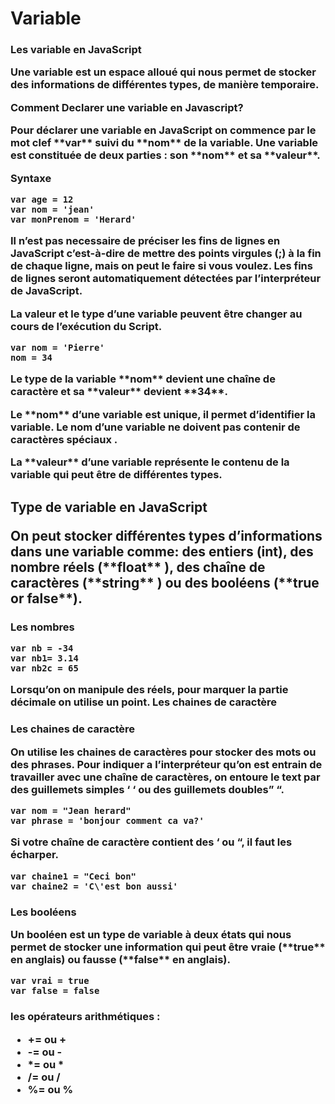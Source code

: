 
<h1>Variable

<h3> Les variable en JavaScript

<p> Une variable est un espace alloué qui nous permet de stocker des informations de différentes types, de manière temporaire.

<p> Comment Declarer une variable en Javascript?

<p> Pour déclarer une variable en JavaScript on commence par le mot clef **var** suivi du **nom** de la variable. Une variable est constituée de deux parties : son **nom** et sa **valeur**.

**Syntaxe**
	
    var age = 12
    var nom = 'jean'
    var monPrenom = 'Herard'

<p> Il n’est pas necessaire de préciser les fins de lignes en JavaScript c’est-à-dire de mettre des points virgules (;) à la fin de chaque ligne, mais on peut le faire si vous voulez. Les fins de lignes seront automatiquement détectées par l’interpréteur de JavaScript.

<p> La valeur et le type d’une variable peuvent être changer au cours de l’exécution du Script.
	
    var nom = 'Pierre'
    nom = 34

<p> Le type de la variable **nom** devient une chaîne de caractère et sa **valeur** devient **34**.

<p> Le **nom** d’une variable est unique, il permet d’identifier la variable. Le nom d’une variable ne doivent pas contenir de caractères spéciaux .
<p> La **valeur** d’une variable représente le contenu de la variable qui peut être de différentes types.

<h2> Type de variable en JavaScript

<p> On peut stocker différentes types d’informations dans une variable comme: des entiers (int), des nombre réels (**float** ), des chaîne de caractères (**string** ) ou des booléens (**true or false**).

<h3> Les nombres
	
    var nb = -34
    var nb1= 3.14
    var nb2c = 65

<p> Lorsqu’on on manipule des réels, pour marquer la partie décimale on utilise un point.
Les chaines de caractère

<h3> Les chaines de caractère

<p> On utilise les chaines de caractères pour stocker des mots ou des phrases. Pour indiquer a l’interpréteur qu’on est entrain de travailler avec une chaîne de caractères, on entoure le text par des guillemets simples ‘ ‘ ou des guillemets doubles” “.

	
    var nom = "Jean herard"
    var phrase = 'bonjour comment ca va?'

<p> Si votre chaîne de caractère contient des ‘ ou “, il faut les écharper.
	
    var chaine1 = "Ceci bon"
    var chaine2 = 'C\'est bon aussi'

<h3> Les booléens

<p >Un booléen est un type de variable à deux états qui nous permet de stocker une information qui peut être vraie (**true** en anglais) ou fausse (**false** en anglais).

    var vrai = true
    var false = false

<h3> les opérateurs arithmétiques :

* += ou +
* -= ou -
* *= ou *
* /= ou /
* %= ou %
